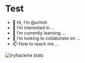 # Test

- 👋 Hi, I’m @urhnh
- 👀 I’m interested in ...
- 🌱 I’m currently learning ...
- 💞️ I’m looking to collaborate on ...
- 📫 How to reach me ...

<!---
urhnh/urhnh is a ✨ special ✨ repository because its `README.md` (this file) appears on your GitHub profile.
You can click the Preview link to take a look at your changes.
--->


![tryhackme stats](https://raw.githubusercontent.com/urhnh/urhnh/master/assets/thm_propic.png)
